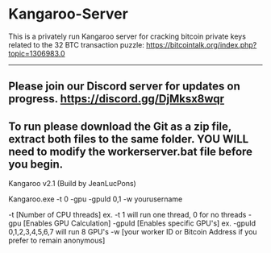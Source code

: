 # Kangaroo-Server

This is a privately run Kangaroo server for cracking bitcoin private keys related to the 32 BTC transaction puzzle: https://bitcointalk.org/index.php?topic=1306983.0

-----------------------------------------------------------------------------------------------------------------------------------------------------------------------------------
Please join our Discord server for updates on progress. https://discord.gg/DjMksx8wqr
-----------------------------------------------------------------------------------------------------------------------------------------------------------------------------------
To run please download the Git as a zip file, extract both files to the same folder. YOU WILL need to modify the workerserver.bat file before you begin.
-----------------------------------------------------------------------------------------------------------------------------------------------------------------------------------

Kangaroo v2.1 (Build by JeanLucPons)

Kangaroo.exe -t 0 -gpu -gpuId 0,1 -w yourusername

-t [Number of CPU threads] ex. -t 1 will run one thread, 0 for no threads
-gpu [Enables GPU Calculation]
-gpuId [Enables specific GPU's] ex. -gpuId 0,1,2,3,4,5,6,7 will run 8 GPU's
-w [your worker ID or Bitcoin Address if you prefer to remain anonymous]
